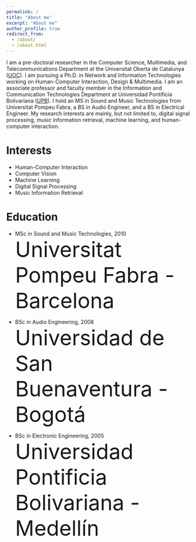 ```yaml
---
permalink: /
title: "About me"
excerpt: "About me"
author_profile: true
redirect_from: 
  - /about/
  - /about.html
---
```


I am a pre-doctoral researcher in the Computer Science, Multimedia, and Telecommunications Department at the Universitat Oberta de Catalunya ([UOC](https://uoc.edu)). I am pursuing a Ph.D. in Network and Information Technologies working on Human-Computer Interaction, Design & Multimedia. I am an associate professor and faculty member in the Information and Communication Technologies Department at Universidad Pontificia Bolivariana ([UPB](https://upb.edu.co)). I hold an MS in Sound and Music Technologies from Universitat Pompeu Fabra, a BS in Audio Engineer, and a BS in Electrical Engineer. My research interests are mainly, but not limited to, digital signal processing, music information retrieval, machine learning, and human-computer interaction.

Interests
======
- Human-Computer Interaction
- Computer Vision
- Machine Learning
- Digital Signal Processing
- Music Information Retrieval

Education
=====
* MSc in Sound and Music Technologies, 2010
<span style="font-size:4em;">Universitat Pompeu Fabra - Barcelona</span>
  
* BSc in Audio Engineering, 2008
<span style="font-size:4em;">Universidad de San Buenaventura - Bogotá</span>
  
* BSc in Electronic Engineering, 2005
<span style="font-size:4em;">Universidad Pontificia Bolivariana - Medellín</span>  
  
